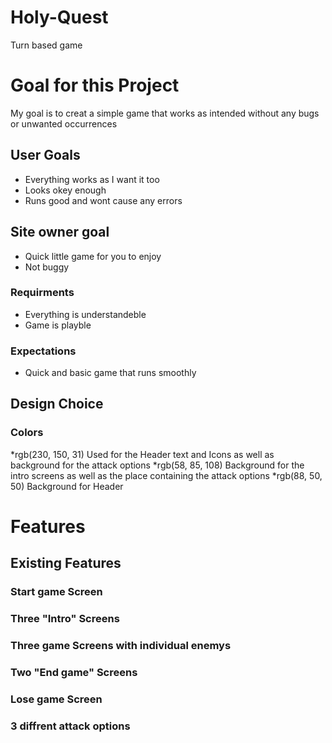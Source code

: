 # Holy-Quest
Turn based game


# Goal for this Project
My goal is to creat a simple game that works as intended without any bugs or unwanted occurrences

## User Goals
* Everything works as I want it too
* Looks okey enough
* Runs good and wont cause any errors
## Site owner goal
* Quick little game for you to enjoy
* Not buggy
### Requirments
* Everything is understandeble 
* Game is playble
### Expectations
* Quick and basic game that runs smoothly


## Design Choice

### Colors
*rgb(230, 150, 31) Used for the Header text and Icons as well as background for the attack options
*rgb(58, 85, 108) Background for the intro screens as well as the place containing the attack options
*rgb(88, 50, 50) Background for Header  

# Features

## Existing Features

### Start game Screen

### Three "Intro" Screens

### Three game Screens with individual enemys

### Two "End game" Screens

### Lose game Screen

### 3 diffrent attack options